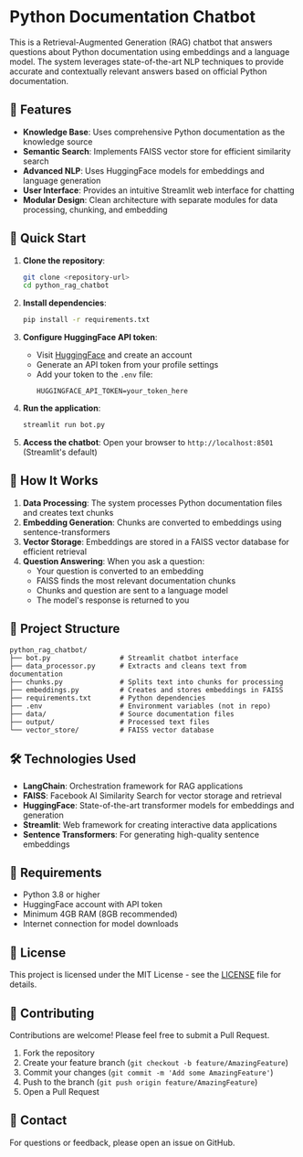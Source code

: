 # Python Documentation Chatbot

This is a Retrieval-Augmented Generation (RAG) chatbot that answers questions about Python documentation using embeddings and a language model. The system leverages state-of-the-art NLP techniques to provide accurate and contextually relevant answers based on official Python documentation.

## 🌟 Features

- **Knowledge Base**: Uses comprehensive Python documentation as the knowledge source
- **Semantic Search**: Implements FAISS vector store for efficient similarity search
- **Advanced NLP**: Uses HuggingFace models for embeddings and language generation
- **User Interface**: Provides an intuitive Streamlit web interface for chatting
- **Modular Design**: Clean architecture with separate modules for data processing, chunking, and embedding

## 🚀 Quick Start

1. **Clone the repository**:
   ```bash
   git clone <repository-url>
   cd python_rag_chatbot
   ```

2. **Install dependencies**:
   ```bash
   pip install -r requirements.txt
   ```

3. **Configure HuggingFace API token**:
   - Visit [HuggingFace](https://huggingface.co/) and create an account
   - Generate an API token from your profile settings
   - Add your token to the `.env` file:
     ```
     HUGGINGFACE_API_TOKEN=your_token_here
     ```

4. **Run the application**:
   ```bash
   streamlit run bot.py
   ```

5. **Access the chatbot**:
   Open your browser to `http://localhost:8501` (Streamlit's default)

## 🧠 How It Works

1. **Data Processing**: The system processes Python documentation files and creates text chunks
2. **Embedding Generation**: Chunks are converted to embeddings using sentence-transformers
3. **Vector Storage**: Embeddings are stored in a FAISS vector database for efficient retrieval
4. **Question Answering**: When you ask a question:
   - Your question is converted to an embedding
   - FAISS finds the most relevant documentation chunks
   - Chunks and question are sent to a language model
   - The model's response is returned to you

## 📁 Project Structure

```
python_rag_chatbot/
├── bot.py                 # Streamlit chatbot interface
├── data_processor.py      # Extracts and cleans text from documentation
├── chunks.py              # Splits text into chunks for processing
├── embeddings.py          # Creates and stores embeddings in FAISS
├── requirements.txt       # Python dependencies
├── .env                   # Environment variables (not in repo)
├── data/                  # Source documentation files
├── output/                # Processed text files
└── vector_store/          # FAISS vector database
```

## 🛠️ Technologies Used

- **LangChain**: Orchestration framework for RAG applications
- **FAISS**: Facebook AI Similarity Search for vector storage and retrieval
- **HuggingFace**: State-of-the-art transformer models for embeddings and generation
- **Streamlit**: Web framework for creating interactive data applications
- **Sentence Transformers**: For generating high-quality sentence embeddings

## 🔧 Requirements

- Python 3.8 or higher
- HuggingFace account with API token
- Minimum 4GB RAM (8GB recommended)
- Internet connection for model downloads

## 📝 License

This project is licensed under the MIT License - see the [LICENSE](LICENSE) file for details.

## 🤝 Contributing

Contributions are welcome! Please feel free to submit a Pull Request.

1. Fork the repository
2. Create your feature branch (`git checkout -b feature/AmazingFeature`)
3. Commit your changes (`git commit -m 'Add some AmazingFeature'`)
4. Push to the branch (`git push origin feature/AmazingFeature`)
5. Open a Pull Request

## 📧 Contact

For questions or feedback, please open an issue on GitHub.